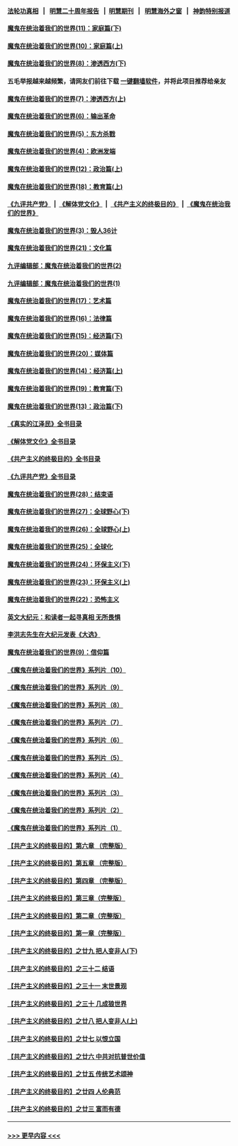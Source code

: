 #### [法轮功真相](https://github.com/gfw-breaker/truth/blob/master/README.md?t=0) &nbsp;&nbsp;|&nbsp;&nbsp; [明慧二十周年报告](https://github.com/gfw-breaker/mh-reports/blob/master/README.md?t=0) &nbsp;&nbsp;|&nbsp;&nbsp;[明慧期刊](https://github.com/gfw-breaker/mh-qikan) &nbsp;&nbsp;|&nbsp;&nbsp; [明慧海外之窗](https://github.com/gfw-breaker/mh-news/blob/master/README.md?t=0) &nbsp;&nbsp;|&nbsp;&nbsp; [神韵特别报道](https://github.com/gfw-breaker/mh-news/blob/master/shenyun.md?t=0)
#### [魔鬼在统治着我们的世界(11)：家庭篇(下)](../pages/nsc422/n10440961.md?t=11241450) 
#### [魔鬼在统治着我们的世界(10)：家庭篇(上)](../pages/nsc422/n10435448.md?t=11241450) 
#### [魔鬼在统治着我们的世界(8)：渗透西方(下)](../pages/nsc422/n10429603.md?t=11241450) 
#### 五毛举报越来越频繁，请网友们前往下载 [一键翻墙软件](https://github.com/gfw-breaker/ssr-accounts)，并将此项目推荐给亲友
#### [魔鬼在统治着我们的世界(7)：渗透西方(上)](../pages/nsc422/n10426013.md?t=11241450) 
#### [魔鬼在统治着我们的世界(6)：输出革命](../pages/nsc422/n10421536.md?t=11241450) 
#### [魔鬼在统治着我们的世界(5)：东方杀戮](../pages/nsc422/n10417707.md?t=11241450) 
#### [魔鬼在统治着我们的世界(4)：欧洲发端](../pages/nsc422/n10414890.md?t=11241450) 
#### [魔鬼在统治着我们的世界(12)：政治篇(上)](../pages/nsc422/n10444576.md?t=11241450) 
#### [魔鬼在统治着我们的世界(18)：教育篇(上)](../pages/nsc422/n10526970.md?t=11241450) 
#### [《九评共产党》](https://github.com/begood0513/9ping.md/blob/master/README.md) &nbsp;|&nbsp; [《解体党文化》](../../../../jtdwh.md/blob/master/README.md)  &nbsp;|&nbsp; [《共产主义的终极目的》](../../../../gczydzjmd.md/blob/master/README.md) &nbsp;|&nbsp; [《魔鬼在统治我们的世界》](../../../../mgztzwmdsj.md/blob/master/README.md) 
#### [魔鬼在统治着我们的世界(3)：毁人36计](../pages/nsc422/n10411583.md?t=11241450) 
#### [魔鬼在统治着我们的世界(21)：文化篇](../pages/nsc422/n10597706.md?t=11241450) 
#### [九评编辑部：魔鬼在统治着我们的世界(2)](../pages/nsc422/n10410036.md?t=11241450) 
#### [九评编辑部：魔鬼在统治着我们的世界(1)](../pages/nsc422/n10406825.md?t=11241450) 
#### [魔鬼在统治着我们的世界(17)：艺术篇](../pages/nsc422/n10499093.md?t=11241450) 
#### [魔鬼在统治着我们的世界(16)：法律篇](../pages/nsc422/n10485969.md?t=11241450) 
#### [魔鬼在统治着我们的世界(15)：经济篇(下)](../pages/nsc422/n10469975.md?t=11241450) 
#### [魔鬼在统治着我们的世界(20)：媒体篇](../pages/nsc422/n10586579.md?t=11241450) 
#### [魔鬼在统治着我们的世界(14)：经济篇(上)](../pages/nsc422/n10457370.md?t=11241450) 
#### [魔鬼在统治着我们的世界(19)：教育篇(下)](../pages/nsc422/n10564808.md?t=11241450) 
#### [魔鬼在统治着我们的世界(13)：政治篇(下)](../pages/nsc422/n10448270.md?t=11241450) 
#### [《真实的江泽民》全书目录](../pages/nsc422/n13721399.md?t=11241450) 
#### [《解体党文化》全书目录](../pages/nsc422/n13721157.md?t=11241450) 
#### [《共产主义的终极目的》全书目录](../pages/nsc422/n13721048.md?t=11241450) 
#### [《九评共产党》全书目录](../pages/nsc422/n13708085.md?t=11241450) 
#### [魔鬼在统治着我们的世界(28)：结束语](../pages/nsc422/n10936246.md?t=11241450) 
#### [魔鬼在统治着我们的世界(27)：全球野心(下)](../pages/nsc422/n10928319.md?t=11241450) 
#### [魔鬼在统治着我们的世界(26)：全球野心(上)](../pages/nsc422/n10900318.md?t=11241450) 
#### [魔鬼在统治着我们的世界(25)：全球化](../pages/nsc422/n10788205.md?t=11241450) 
#### [魔鬼在统治着我们的世界(24)：环保主义(下)](../pages/nsc422/n10695307.md?t=11241450) 
#### [魔鬼在统治着我们的世界(23)：环保主义(上)](../pages/nsc422/n10688613.md?t=11241450) 
#### [魔鬼在统治着我们的世界(22)：恐怖主义](../pages/nsc422/n10614727.md?t=11241450) 
#### [英文大纪元：和读者一起寻真相 无所畏惧](../pages/nsc422/n12542027.md?t=11241450) 
#### [李洪志先生在大纪元发表《大选》](../pages/nsc422/n12534746.md?t=11241450) 
#### [魔鬼在统治着我们的世界(9)：信仰篇](../pages/nsc422/n10432159.md?t=11241450) 
#### [《魔鬼在统治着我们的世界》系列片（10）](../pages/nsc422/n12292670.md?t=11241450) 
#### [《魔鬼在统治着我们的世界》系列片（9）](../pages/nsc422/n12290859.md?t=11241450) 
#### [《魔鬼在统治着我们的世界》系列片（8）](../pages/nsc422/n12287445.md?t=11241450) 
#### [《魔鬼在统治着我们的世界》系列片（7）](../pages/nsc422/n12283425.md?t=11241450) 
#### [《魔鬼在统治着我们的世界》系列片（6）](../pages/nsc422/n12282314.md?t=11241450) 
#### [《魔鬼在统治着我们的世界》系列片（5）](../pages/nsc422/n12281419.md?t=11241450) 
#### [《魔鬼在统治着我们的世界》系列片（4）](../pages/nsc422/n12274024.md?t=11241450) 
#### [《魔鬼在统治着我们的世界》系列片（3）](../pages/nsc422/n12271322.md?t=11241450) 
#### [《魔鬼在统治着我们的世界》系列片（2）](../pages/nsc422/n12269049.md?t=11241450) 
#### [《魔鬼在统治着我们的世界》系列片（1）](../pages/nsc422/n12267575.md?t=11241450) 
#### [【共产主义的终极目的】第六章 （完整版）](../pages/nsc422/n11428913.md?t=11241450) 
#### [【共产主义的终极目的】第五章 （完整版）](../pages/nsc422/n11428912.md?t=11241450) 
#### [【共产主义的终极目的】第四章 （完整版）](../pages/nsc422/n11428907.md?t=11241450) 
#### [【共产主义的终极目的】第三章（完整版）](../pages/nsc422/n11428848.md?t=11241450) 
#### [【共产主义的终极目的】第二章（完整版）](../pages/nsc422/n11428831.md?t=11241450) 
#### [【共产主义的终极目的】第一章（完整版）](../pages/nsc422/n11417651.md?t=11241450) 
#### [【共产主义的终极目的】之廿九 把人变非人(下)](../pages/nsc422/n11344140.md?t=11241450) 
#### [【共产主义的终极目的】之三十二 结语](../pages/nsc422/n11360535.md?t=11241450) 
#### [【共产主义的终极目的】之三十一 末世景观](../pages/nsc422/n11351129.md?t=11241450) 
#### [【共产主义的终极目的】之三十 几成狼世界](../pages/nsc422/n11348280.md?t=11241450) 
#### [【共产主义的终极目的】之廿八 把人变非人(上)](../pages/nsc422/n11340492.md?t=11241450) 
#### [【共产主义的终极目的】之廿七 以恨立国](../pages/nsc422/n11336944.md?t=11241450) 
#### [【共产主义的终极目的】之廿六 中共对抗普世价值](../pages/nsc422/n11324785.md?t=11241450) 
#### [【共产主义的终极目的】之廿五 传统艺术颂神](../pages/nsc422/n11296396.md?t=11241450) 
#### [【共产主义的终极目的】之廿四 人伦典范](../pages/nsc422/n11296397.md?t=11241450) 
#### [【共产主义的终极目的】之廿三 富而有德](../pages/nsc422/n11283598.md?t=11241450) 

----
#### [ >>> 更早内容 <<< ](../indexes/nsc422-earlier.md)

